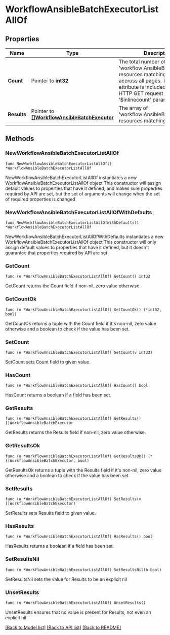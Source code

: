# WorkflowAnsibleBatchExecutorListAllOf

## Properties

Name | Type | Description | Notes
------------ | ------------- | ------------- | -------------
**Count** | Pointer to **int32** | The total number of &#39;workflow.AnsibleBatchExecutor&#39; resources matching the request, accross all pages. The &#39;Count&#39; attribute is included when the HTTP GET request includes the &#39;$inlinecount&#39; parameter. | [optional] 
**Results** | Pointer to [**[]WorkflowAnsibleBatchExecutor**](WorkflowAnsibleBatchExecutor.md) | The array of &#39;workflow.AnsibleBatchExecutor&#39; resources matching the request. | [optional] 

## Methods

### NewWorkflowAnsibleBatchExecutorListAllOf

`func NewWorkflowAnsibleBatchExecutorListAllOf() *WorkflowAnsibleBatchExecutorListAllOf`

NewWorkflowAnsibleBatchExecutorListAllOf instantiates a new WorkflowAnsibleBatchExecutorListAllOf object
This constructor will assign default values to properties that have it defined,
and makes sure properties required by API are set, but the set of arguments
will change when the set of required properties is changed

### NewWorkflowAnsibleBatchExecutorListAllOfWithDefaults

`func NewWorkflowAnsibleBatchExecutorListAllOfWithDefaults() *WorkflowAnsibleBatchExecutorListAllOf`

NewWorkflowAnsibleBatchExecutorListAllOfWithDefaults instantiates a new WorkflowAnsibleBatchExecutorListAllOf object
This constructor will only assign default values to properties that have it defined,
but it doesn't guarantee that properties required by API are set

### GetCount

`func (o *WorkflowAnsibleBatchExecutorListAllOf) GetCount() int32`

GetCount returns the Count field if non-nil, zero value otherwise.

### GetCountOk

`func (o *WorkflowAnsibleBatchExecutorListAllOf) GetCountOk() (*int32, bool)`

GetCountOk returns a tuple with the Count field if it's non-nil, zero value otherwise
and a boolean to check if the value has been set.

### SetCount

`func (o *WorkflowAnsibleBatchExecutorListAllOf) SetCount(v int32)`

SetCount sets Count field to given value.

### HasCount

`func (o *WorkflowAnsibleBatchExecutorListAllOf) HasCount() bool`

HasCount returns a boolean if a field has been set.

### GetResults

`func (o *WorkflowAnsibleBatchExecutorListAllOf) GetResults() []WorkflowAnsibleBatchExecutor`

GetResults returns the Results field if non-nil, zero value otherwise.

### GetResultsOk

`func (o *WorkflowAnsibleBatchExecutorListAllOf) GetResultsOk() (*[]WorkflowAnsibleBatchExecutor, bool)`

GetResultsOk returns a tuple with the Results field if it's non-nil, zero value otherwise
and a boolean to check if the value has been set.

### SetResults

`func (o *WorkflowAnsibleBatchExecutorListAllOf) SetResults(v []WorkflowAnsibleBatchExecutor)`

SetResults sets Results field to given value.

### HasResults

`func (o *WorkflowAnsibleBatchExecutorListAllOf) HasResults() bool`

HasResults returns a boolean if a field has been set.

### SetResultsNil

`func (o *WorkflowAnsibleBatchExecutorListAllOf) SetResultsNil(b bool)`

 SetResultsNil sets the value for Results to be an explicit nil

### UnsetResults
`func (o *WorkflowAnsibleBatchExecutorListAllOf) UnsetResults()`

UnsetResults ensures that no value is present for Results, not even an explicit nil

[[Back to Model list]](../README.md#documentation-for-models) [[Back to API list]](../README.md#documentation-for-api-endpoints) [[Back to README]](../README.md)


